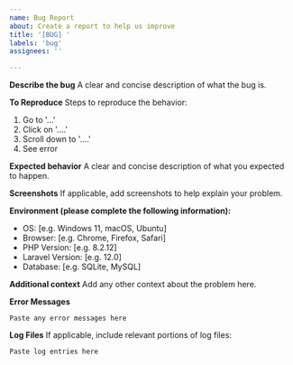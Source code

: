 ```yaml
---
name: Bug Report
about: Create a report to help us improve
title: '[BUG] '
labels: 'bug'
assignees: ''

---
```


**Describe the bug**
A clear and concise description of what the bug is.

**To Reproduce**
Steps to reproduce the behavior:
1. Go to '...'
2. Click on '....'
3. Scroll down to '....'
4. See error

**Expected behavior**
A clear and concise description of what you expected to happen.

**Screenshots**
If applicable, add screenshots to help explain your problem.

**Environment (please complete the following information):**
 - OS: [e.g. Windows 11, macOS, Ubuntu]
 - Browser: [e.g. Chrome, Firefox, Safari]
 - PHP Version: [e.g. 8.2.12]
 - Laravel Version: [e.g. 12.0]
 - Database: [e.g. SQLite, MySQL]

**Additional context**
Add any other context about the problem here.

**Error Messages**
```
Paste any error messages here
```

**Log Files**
If applicable, include relevant portions of log files:
```
Paste log entries here
```
